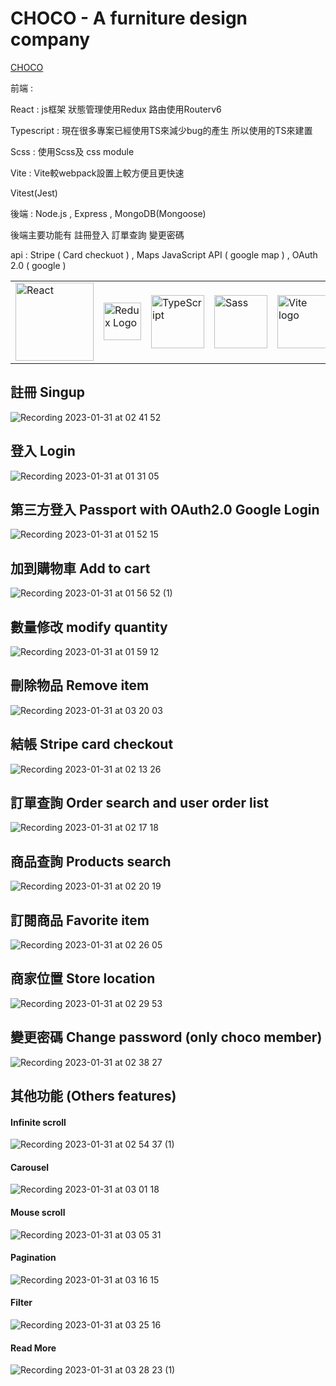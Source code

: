 # CHOCO - A furniture design company

<a href="https://frabjous-jelly-ed917e.netlify.app/">CHOCO</a>

前端 : 

React : js框架 狀態管理使用Redux 路由使用Routerv6

Typescript : 現在很多專案已經使用TS來減少bug的產生 所以使用的TS來建置

Scss : 使用Scss及 css module

Vite : Vite較webpack設置上較方便且更快速

Vitest(Jest) 

後端 : Node.js , Express , MongoDB(Mongoose)

後端主要功能有 註冊登入 訂單查詢 變更密碼

api : Stripe ( Card checkuot ) , Maps JavaScript API ( google map ) , OAuth 2.0 ( google )
 

<table>
<tr>
<td><img src="https://edent.github.io/SuperTinyIcons/images/svg/react.svg" width="125" title="React" /></td>
<td><img src='https://camo.githubusercontent.com/f28b5bc7822f1b7bb28a96d8d09e7d79169248fc/687474703a2f2f692e696d6775722e636f6d2f4a65567164514d2e706e67' height='60' alt='Redux Logo' aria-label='redux.js.org' /></td>
<td><img src="https://edent.github.io/SuperTinyIcons/images/svg/typescript.svg" width="85" title="TypeScript"/></td>
<td><img src="https://edent.github.io/SuperTinyIcons/images/svg/sass.svg" width="85" title="Sass" /></td>
<td><img width="85" src="https://vitejs.dev/logo.svg" alt="Vite logo">
</td>
</tr>

</table>

## 註冊 Singup 

![Recording 2023-01-31 at 02 41 52](https://user-images.githubusercontent.com/112278978/215566387-04cbba7e-ff3c-4b4a-9b93-6bc19aecb021.gif)

## 登入 Login

![Recording 2023-01-31 at 01 31 05](https://user-images.githubusercontent.com/112278978/215551515-2841ee99-935c-4eb7-86d9-2b2cd16e6a1f.gif)

## 第三方登入 Passport with OAuth2.0 Google Login

![Recording 2023-01-31 at 01 52 15](https://user-images.githubusercontent.com/112278978/215555242-17a94ea6-e47d-4e11-bc5a-6e67322b1d72.gif)

## 加到購物車 Add to cart

![Recording 2023-01-31 at 01 56 52 (1)](https://user-images.githubusercontent.com/112278978/215556309-9a6946a8-6b20-428d-93e5-7f314714d68c.gif)

## 數量修改 modify quantity

![Recording 2023-01-31 at 01 59 12](https://user-images.githubusercontent.com/112278978/215556879-84f9a678-4128-4b22-a30e-9b0565b5c398.gif)

## 刪除物品 Remove item

![Recording 2023-01-31 at 03 20 03](https://user-images.githubusercontent.com/112278978/215574558-d6588091-f336-45dc-8a09-378412de3e1e.gif)

## 結帳 Stripe card checkout

![Recording 2023-01-31 at 02 13 26](https://user-images.githubusercontent.com/112278978/215560778-748cba41-8d33-4fd8-88d7-c160bdaad7f7.gif)

## 訂單查詢 Order search and user order list

![Recording 2023-01-31 at 02 17 18](https://user-images.githubusercontent.com/112278978/215561595-af1687f7-5200-4e61-8f33-88db7db7d79f.gif)

## 商品查詢 Products search 

![Recording 2023-01-31 at 02 20 19](https://user-images.githubusercontent.com/112278978/215562194-1ce28e3b-88ac-4163-8a50-30b0e0268611.gif)

## 訂閱商品 Favorite item 

![Recording 2023-01-31 at 02 26 05](https://user-images.githubusercontent.com/112278978/215563411-b14ccb29-e902-4025-920c-9f990a5d27ea.gif)

## 商家位置 Store location 

![Recording 2023-01-31 at 02 29 53](https://user-images.githubusercontent.com/112278978/215564069-5e43f1cb-9d3b-4f66-be0a-f58dc3ed7be7.gif)

## 變更密碼 Change password (only choco member)

![Recording 2023-01-31 at 02 38 27](https://user-images.githubusercontent.com/112278978/215565698-5428b44e-f1c5-4c78-a812-35e877a403da.gif)

## 其他功能 (Others features) 

#### Infinite scroll

![Recording 2023-01-31 at 02 54 37 (1)](https://user-images.githubusercontent.com/112278978/215569037-2b555add-b474-4b09-b144-2da0adfe5c94.gif)

#### Carousel

![Recording 2023-01-31 at 03 01 18](https://user-images.githubusercontent.com/112278978/215570174-153c42c5-db6a-4282-9c98-73b1dfa45e85.gif)

#### Mouse scroll

![Recording 2023-01-31 at 03 05 31](https://user-images.githubusercontent.com/112278978/215570975-87d26479-1f1d-412f-8b43-4335556e2423.gif)

#### Pagination

![Recording 2023-01-31 at 03 16 15](https://user-images.githubusercontent.com/112278978/215573066-cf7d50fc-4e2c-4ed6-881c-314c320972f1.gif)


#### Filter

![Recording 2023-01-31 at 03 25 16](https://user-images.githubusercontent.com/112278978/215575611-e3f90c28-b07f-4ce3-b4e7-d5f86b6b828d.gif)

#### Read More

![Recording 2023-01-31 at 03 28 23 (1)](https://user-images.githubusercontent.com/112278978/215576392-3cd99e6c-36c4-49db-83c1-d6184ea0617f.gif)
